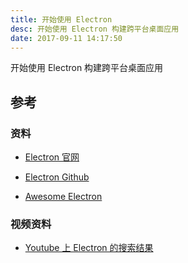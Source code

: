 ```yaml
---
title: 开始使用 Electron
desc: 开始使用 Electron 构建跨平台桌面应用
date: 2017-09-11 14:17:50
---
```


开始使用 Electron 构建跨平台桌面应用

<!--more-->

## 参考

### 资料

- [Electron 官网](https://electron.atom.io/)

- [Electron Github](https://github.com/electron/electron)

- [Awesome Electron](https://github.com/sindresorhus/awesome-electron#community)

### 视频资料

- [Youtube 上 Electron 的搜索结果](https://www.youtube.com/results?search_query=electron)
